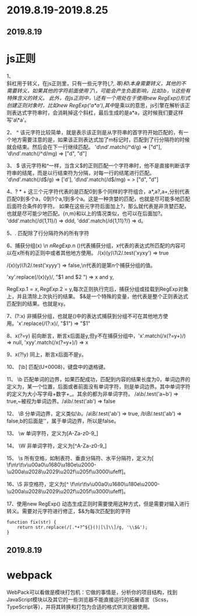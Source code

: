 # 2019.8.19-2019.8.25

## 2019.8.19

# js正则

1、 \
斜杠用于转义，在js正则里，只有一些元字符(*,?,.等)和\本身需要转义，其他的不需要转义，如果其他的字符前面使用了\，可能会产生负面影响，比如\b，\t这些有特殊含义的转义。
此外，在js正则中，\还有一个用处在于使用new RegExp()形式创建正则对象时，比如new RegExp('a\*a'),其中*是乘以的意思，js引擎在解析该正则表达式字符串时，会消耗掉这个斜杠，最后生成的是a*a，这时候我们要这样写'a\\*a'。

2、 ^
该元字符比较简单，就是表示该正则是从字符串的首字符开始匹配的，有一个地方需要注意的是，如果该正则表达式加了m标记时，匹配到了行分隔符的时候就会结束。然后会在下一行继续匹配。
'd\nd'.match(/^d/g) => ["d"],    'd\nd'.match(/^d/mg) => ["d", "d"]

3、 $
该元字符和^一样，当含义$的正则匹配一个字符串时，他不是直接判断该字符串的结尾，而是以行结束符为分隔，对每一行的结尾进行匹配。
'd\nd'.match(/d$/g) => ['d'],   'd\nd'.match(/d$/mg) = > ["d", "d"]

4、? * + 
这三个元字符代表的是匹配0到多个同样的字符组合，a*,a?,a+,分别代表匹配0到多个a，0到1个a,1到多个a。这是一种贪婪的匹配，也就是尽可能多地匹配后面符合条件的字符。
如果在这些元字符后面加上?，那么就代表是非贪婪匹配，也就是尽可能少地匹配。{n,m}和以上的情况类似，也可以在后面加?。
'ddd'.match(/d{1,11}/) => ddd,    'ddd'.match(/d{1,11}?/) => d。

5、.
匹配除了行分隔符外的所有字符

6、捕获分组(x) \n $n RegExp.$n
()代表捕获分组，x代表的表达式所匹配的内容可以在x所有的正则中或者其他地方使用。
/(x)(y)\1\2/.test('xyxy') => true  

/(x)(y)\1\2/.test('xyyy') => false,\n代表的是第n个捕获分组的值。

'xy'.replace(/(x)(y)/, "$1 and $2 ") => x and y, 

RegExp.$1 = x, RegExp.$2 = y,每次正则执行完后，捕获分组或挂载到RegExp对象上，并且清除上次执行的结果。
$&是一个特殊的变量，他代表是整个正则表达式匹配到的结果。也就是xy。

7、(?:x)
非捕获分组，也就是()中的表达式捕获到分组不可在其他地方使用。'x'.replace(/(?:x)/, "$1") => "$1"

8、x(?=y)
前向断言，断言x后面是y,但y不在捕获分组中，'x'.match(/x(?=y+)/) => null, 'xyy'.match(/x(?=y+)/) => x

9、x(?!y)
同上，断言x后面不是y。

10、 [\b]
匹配(U+0008)，键盘中的退格键。

11、 \b
匹配单词的边界，如果匹配成功，匹配到内容的结果长度为0，单词边界的定义为，某一个位置，后面或者前面没有单词字符，则是单词边界。其中单词字符的定义为大小写字母+数字+_。其余的都为非单词字符。
/a\b/.test('a~b') => true,~被视为单词边界。/a\b/.test('ab') => false

12、 \B
分单词边界，定义类似\b。/a\B/.test('ab') => true, /b\B/.test('ab')  => false,b的后面是''，属于单词边界，所以是false。

13、 \w
单词字符，定义为[A-Za-z0-9_]

14、 \W
非单词字符，定义为[^A-Za-z0-9_]

15、 \s
所有空格，如制表符、垂直分隔符、水平分隔符，定义为[ \f\n\r\t\v\u00a0\u1680\u180e\u2000-\u200a\u2028\u2029\u202f\u205f\u3000\ufeff]。

16、\S
非空格符，定义为[^ \f\n\r\t\v\u00a0\u1680\u180e\u2000-\u200a\u2028\u2029\u202f\u205f\u3000\ufeff]。

17、使用new RegExp()
动态生成正则时需要使用这种方式，但是需要对输入进行转义。需要对元字符进行修正，$&为每次匹配到的字符
```
function fix(str) {
    return str.replace(/[.*+?^${}()|[\]\\]/g, '\\$&');
}
````


## 2019.8.19

# webpack

WebPack可以看做是模块打包机：它做的事情是，分析你的项目结构，找到JavaScript模块以及其它的一些浏览器不能直接运行的拓展语言（Scss，TypeScript等），并将其转换和打包为合适的格式供浏览器使用。

